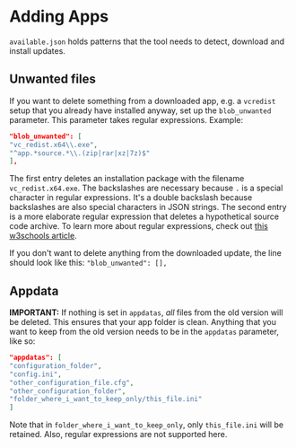 # Adding Apps

``available.json`` holds patterns that the tool needs to detect, download and install updates.

## Unwanted files

If you want to delete something from a downloaded app, e.g. a ``vcredist`` setup that you already have installed anyway,
set up the  ``blob_unwanted`` parameter. This parameter takes regular expressions. Example:

````json
"blob_unwanted": [
"vc_redist.x64\\.exe",
"^app.*source.*\\.(zip|rar|xz|7z)$"
],
````

The first entry deletes an installation package with the filename ``vc_redist.x64.exe``. The backslashes are necessary
because ``.`` is a special character in regular expressions. It's a double backslash because backslashes are also
special characters in JSON strings. The second entry is a more elaborate regular expression that deletes a hypothetical
source code archive. To learn more about regular expressions, check
out [this w3schools article](https://www.w3schools.com/python/python_regex.asp).

If you don't want to delete anything from the downloaded update, the line should look like
this: ``"blob_unwanted": [],``

## Appdata

**IMPORTANT:** If nothing is set in ``appdatas``, *all* files from the old version will be deleted. This ensures that
your app folder is clean. Anything that you want to keep from the old version needs to be in the ``appdatas`` parameter,
like so:

  ```json
"appdatas": [
"configuration_folder",
"config.ini",
"other_configuration_file.cfg",
"other_configuration_folder",
"folder_where_i_want_to_keep_only/this_file.ini"
]
  ``` 

Note that in ``folder_where_i_want_to_keep_only``, only ``this_file.ini`` will be retained. Also, regular expressions are not
supported here.